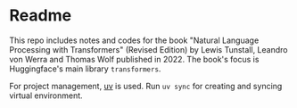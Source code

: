 # Readme 

This repo includes notes and codes for the book "Natural Language Processing with Transformers" (Revised Edition) by Lewis Tunstall, Leandro von Werra and Thomas Wolf published in 2022. The book's focus is Huggingface's main library `transformers`. 

For project management, [uv](https://docs.astral.sh/uv/) is used. Run `uv sync` for creating and syncing virtual environment.